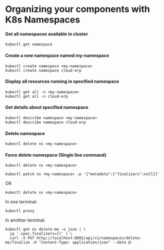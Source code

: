 # Organizing your components with K8s Namespaces

#### Get all namespaces available in cluster
```
kubectl get namespace
```

#### Create a new namespace named my-namespace
```
kubectl create namespace <my-namespace>
kubectl create namespace cloud-erp
```

#### Display all resources running in specified namespace
```
kubectl get all -n <my-namespace>
kubectl get all -n cloud-erp
```

#### Get details about specified namespace
```
kubectl describe namespace <my-namespace>
kubectl describe namespace cloud-erp
```

#### Delete namespace
```
kubectl delete ns <my-namespace>
```

#### Force delete namespace (Single line command)
```
kubectl delete ns <my-namespace>

kubectl patch ns <my-namespace> -p '{"metadata":{"finalizers":null}}'
```

OR
```
kubectl delete ns <my-namespace>
```
In one terminal:
```
kubectl proxy
```

In another terminal:
```
kubectl get ns delete-me -o json | \
  jq '.spec.finalizers=[]' | \
  curl -X PUT http://localhost:8001/api/v1/namespaces/delete-me/finalize -H "Content-Type: application/json" --data @-
```
